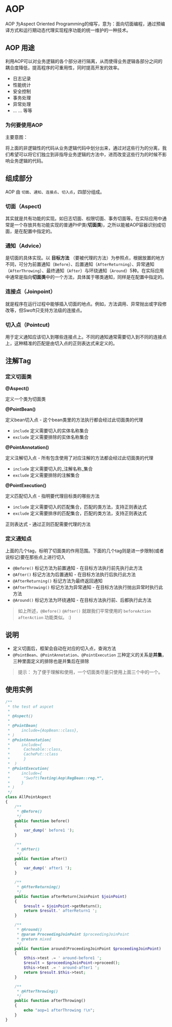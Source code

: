 # AOP

AOP 为Aspect Oriented Programming的缩写，意为：面向切面编程，通过预编译方式和运行期动态代理实现程序功能的统一维护的一种技术。

## AOP 用途

利用AOP可以对业务逻辑的各个部分进行隔离，从而使得业务逻辑各部分之间的耦合度降低，提高程序的可重用性，同时提高开发的效率。

- 日志记录
- 性能统计
- 安全控制
- 事务处理
- 异常处理
- ... ... 等等

### 为何要使用AOP

主要意图：

将上面的非逻辑性的代码从业务逻辑代码中划分出来，通过对这些行为的分离，我们希望可以将它们独立到非指导业务逻辑的方法中，进而改变这些行为的时候不影响业务逻辑的代码。

## 组成部分

AOP 由 `切面`、`通知`、`连接点`、`切入点`，四部分组成。

### 切面（Aspect)  

其实就是共有功能的实现。如日志切面、权限切面、事务切面等。在实际应用中通常是一个存放共有功能实现的普通PHP类(**切面类**)，之所以能被AOP容器识别成切面，是在配置中指定的。

### 通知（Advice）

是切面的具体实现。以 **目标方法** （要被代理的方法）为参照点，根据放置的地方不同，可分为前置通知（`Before`）、后置通知（`AfterReturning`）、异常通知（`AfterThrowing`）、最终通知（`After`）与环绕通知（`Around`）5种。在实际应用中通常是指向**切面类**中的一个方法，具体属于哪类通知，同样是在配置中指定的。

### 连接点（Joinpoint）  

就是程序在运行过程中能够插入切面的地点。例如，方法调用、异常抛出或字段修改等，但Swoft只支持方法级的连接点。

### 切入点（Pointcut)
 
用于定义通知应该切入到哪些连接点上。不同的通知通常需要切入到不同的连接点上，这种精准的匹配是由切入点的正则表达式来定义的。

## 注解Tag

### 定义切面类

**@Aspect()**    

定义一个类为切面类

**@PointBean()**    

定义bean切入点 - 这个bean类里的方法执行都会经过此切面类的代理

- `include` 定义需要切入的实体名称集合
- `exclude` 定义需要排除的实体名称集合

**@PointAnnotation()**  
  
定义注解切入点 - 所有包含使用了对应注解的方法都会经过此切面类的代理

- `include` 定义需要切入的_注解名称_集合
- `exclude` 定义需要排除的注解集合

**@PointExecution()**    

定义匹配切入点 - 指明要代理目标类的哪些方法

- `include` 定义需要切入的匹配集合，匹配的类方法，支持正则表达式
- `exclude` 定义需要排序的匹配集合，匹配的类方法，支持正则表达式

正则表达式 - 通过正则匹配需要代理的方法

### 定义通知点

上面的几个tag，标明了切面类的作用范围。下面的几个tag则是进一步限制(或者说标记)要在那些点上进行切入

- `@Before()` 标记方法为前置通知 - 在目标方法执行前先执行此方法
- `@After()` 标记方法为后置通知 - 在目标方法执行后执行此方法
- `@AfterReturning()` 标记方法为最终返回通知
- `@AfterThrowing()` 标记方法为异常通知 - 在目标方法执行抛出异常时执行此方法
- `@Around()` 标记方法为环绕通知 - 在目标方法执行前、后都执行此方法

> 如上所述，`@Before()` `@After()` 就跟我们平常使用的 `beforeAction` `afterAction` 功能类似。 :)

## 说明

- 定义切面后，框架会自动在对应的切入点，查询方法
- `@PointBean`、`@PointAnnotation`、`@PointExecution` 三种定义的关系是**并集**，三种里面定义的排除也是并集后在排除

> 提示： 为了便于理解和使用，一个切面类尽量只使用上面三个中的一个。

## 使用实例

```php
/**
 * the test of aspcet
 *
 * @Aspect()
 *
 * @PointBean(
 *     include={AopBean::class},
 * )
 * @PointAnnotation(
 *     include={
 *      Cacheable::class,
 *      CachePut::class
 *      }
 *  )
 * @PointExecution(
 *     include={
 *      "Swoft\Testing\Aop\RegBean::reg.*",
 *     }
 * )
 */
class AllPointAspect
{
    /**
     * @Before()
     */
    public function before()
    {
        var_dump(' before1 ');
    }

    /**
     * @After()
     */
    public function after()
    {
        var_dump(' after1 ');
    }

    /**
     * @AfterReturning()
     */
    public function afterReturn(JoinPoint $joinPoint)
    {
        $result = $joinPoint->getReturn();
        return $result.' afterReturn1 ';
    }

    /**
     * @Around()
     * @param ProceedingJoinPoint $proceedingJoinPoint
     * @return mixed
     */
    public function around(ProceedingJoinPoint $proceedingJoinPoint)
    {
        $this->test .= ' around-before1 ';
        $result = $proceedingJoinPoint->proceed();
        $this->test .= ' around-after1 ';
        return $result.$this->test;
    }

    /**
     * @AfterThrowing()
     */
    public function afterThrowing()
    {
        echo "aop=1 afterThrowing !\n";
    }
}
```


